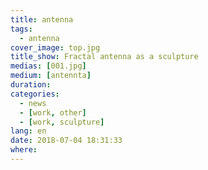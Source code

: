 ```yaml
---
title: antenna
tags:
  - antenna
cover_image: top.jpg
title_show: Fractal antenna as a sculpture
medias: [001.jpg]
medium: [antennta]
duration:
categories:
  - news
  - [work, other]
  - [work, sculpture]
lang: en
date: 2018-07-04 18:31:33
where:
---
```

